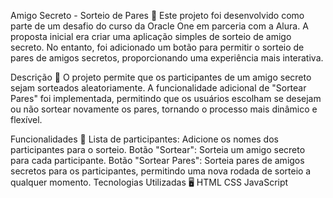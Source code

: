 Amigo Secreto - Sorteio de Pares 🎉
Este projeto foi desenvolvido como parte de um desafio do curso da Oracle One em parceria com a Alura. A proposta inicial era criar uma aplicação simples de sorteio de amigo secreto. No entanto, foi adicionado um botão para permitir o sorteio de pares de amigos secretos, proporcionando uma experiência mais interativa.

Descrição 📝
O projeto permite que os participantes de um amigo secreto sejam sorteados aleatoriamente. A funcionalidade adicional de "Sortear Pares" foi implementada, permitindo que os usuários escolham se desejam ou não sortear novamente os pares, tornando o processo mais dinâmico e flexível.

Funcionalidades 🚀
Lista de participantes: Adicione os nomes dos participantes para o sorteio.
Botão "Sortear": Sorteia um amigo secreto para cada participante.
Botão "Sortear Pares": Sorteia pares de amigos secretos para os participantes, permitindo uma nova rodada de sorteio a qualquer momento.
Tecnologias Utilizadas 🖥️
HTML
CSS
JavaScript
